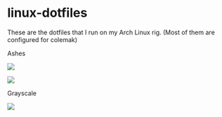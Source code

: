 # linux-dotfiles
These are the dotfiles that I run on my Arch Linux rig. (Most of them are configured for colemak)

Ashes

![][worlds1]

![][worlds2]

Grayscale

![][grayscale]

[worlds1]: http://i.imgur.com/kuPt94Y.png
[worlds2]: http://i.imgur.com/GkFkvmy.png
[grayscale]: https://i.imgur.com/jYaXF5e.jpg
